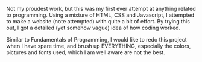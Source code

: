 Not my proudest work, but this was my first ever attempt at anything related to programming. Using a mixture of HTML, CSS and Javascript, I attempted to make a website (note attempted) with quite a bit of effort. By trying this out, I got a detailed (yet somehow vague) idea of how coding worked.

Similar to Fundamentals of Programming, I would like to redo this project when I have spare time, and brush up EVERYTHING, especially the colors, pictures and fonts used, which I am well aware are not the best.

